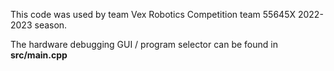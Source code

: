This code was used by team Vex Robotics Competition team 55645X 2022-2023 season. 

The hardware debugging GUI / program selector can be found in **src/main.cpp**
